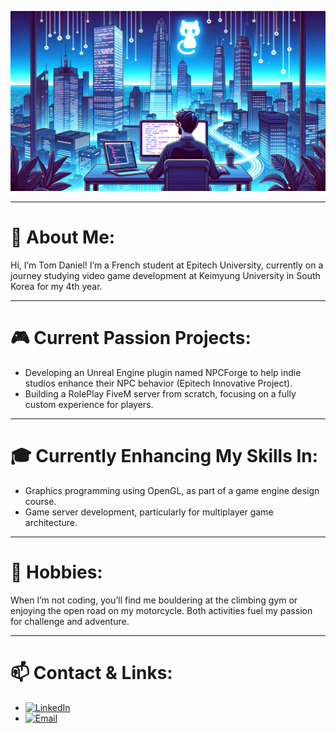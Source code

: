 ![Header Image](./HeaderImage.png)

---

# 🎤 **About Me:**  
Hi, I’m Tom Daniel! I’m a French student at Epitech University, currently on a journey studying video game development at Keimyung University in South Korea for my 4th year.

---

# 🎮 **Current Passion Projects:**  
- Developing an Unreal Engine plugin named NPCForge to help indie studios enhance their NPC behavior (Epitech Innovative Project).  
- Building a RolePlay FiveM server from scratch, focusing on a fully custom experience for players.

---

# 🎓 **Currently Enhancing My Skills In:**  
- Graphics programming using OpenGL, as part of a game engine design course.  
- Game server development, particularly for multiplayer game architecture.

---

# 🧗 **Hobbies:**  
When I’m not coding, you’ll find me bouldering at the climbing gym or enjoying the open road on my motorcycle. Both activities fuel my passion for challenge and adventure.

---

# 📫 **Contact & Links:** <br>
- [![LinkedIn](https://img.shields.io/badge/LinkedIn-blue?logo=linkedin&logoColor=white)](https://www.linkedin.com/in/tom-daniel)
- [![Email](https://img.shields.io/badge/Email-D14836?logo=gmail&logoColor=white)](mailto:tom.daniel@epitech.eu)
